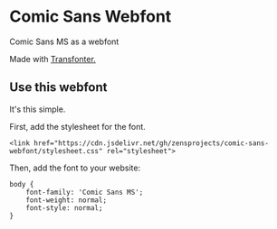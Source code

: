 # Comic Sans Webfont
Comic Sans MS as a webfont

Made with [Transfonter.](https://transfonter.org/)

## Use this webfont

It's this simple.

First, add the stylesheet for the font.

`<link href="https://cdn.jsdelivr.net/gh/zensprojects/comic-sans-webfont/stylesheet.css" rel="stylesheet">`

Then, add the font to your website:

```
body {
    font-family: 'Comic Sans MS';
    font-weight: normal;
    font-style: normal;
}

```
